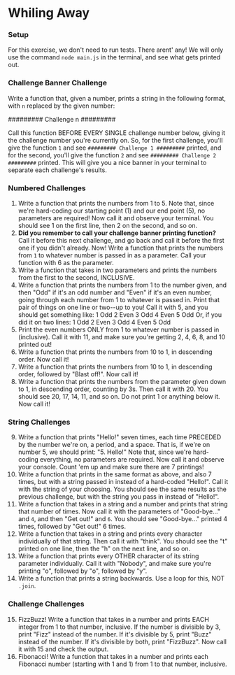 # Whiling Away

### Setup

For this exercise, we don't need to run tests. There arent' any! We will only use the command 
`node main.js` in the terminal, and see what gets printed out. 


### Challenge Banner Challenge

Write a function that, given a number, prints a string in the following format, with `n` replaced by the given number:

######### Challenge n #########

Call this function BEFORE EVERY SINGLE challenge number below, giving it the challenge number you're currently on. So, for the first challenge, you'll give the function `1` and see `######### Challenge 1 #########` printed, and for the second, you'll give the function `2` and see `######### Challenge 2 #########` printed. This will give you a nice banner in your terminal to separate each challenge's results.


### Numbered Challenges

1. Write a function that prints the numbers from 1 to 5. Note that, since we're hard-coding our starting point (1) and our end point (5), no parameters are required! Now call it and observe your terminal. You should see 1 on the first line, then 2 on the second, and so on.
2. **Did you remember to call your challenge banner printing function?** Call it before this next challenge, and go back and call it before the first one if you didn't already. Now! Write a function that prints the numbers from `1` to whatever number is passed in as a parameter. Call your function with 6 as the parameter.
3. Write a function that takes in two parameters and prints the numbers from the first to the second, INCLUSIVE.
4. Write a function that prints the numbers from 1 to the number given, and then "Odd" if it's an odd number and "Even" if it's an even number, going through each number from 1 to whatever is passed in. Print that pair of things on one line or two--up to you! Call it with 5, and you should get something like:
1 Odd
2 Even
3 Odd
4 Even
5 Odd
Or, if you did it on two lines:
1
Odd
2
Even
3
Odd
4
Even
5
Odd
5. Print the even numbers ONLY from 1 to whatever number is passed in (inclusive). Call it with 11, and make sure you're getting 2, 4, 6, 8, and 10 printed out!
6. Write a function that prints the numbers from 10 to 1, in descending order. Now call it!
7. Write a function that prints the numbers from 10 to 1, in descending order, followed by "Blast off!". Now call it!
8. Write a function that prints the numbers from the parameter given down to 1, in descending order, counting by 3s. Then call it with 20. You should see 20, 17, 14, 11, and so on. Do not print 1 or anything below it. Now call it!


### String Challenges

9. Write a function that prints "Hello!" seven times, each time PRECEDED by the number we're on, a period, and a space. That is, if we're on number 5, we should print: "5. Hello!" Note that, since we're hard-coding everything, no parameters are required. Now call it and observe your console. Count 'em up and make sure there are 7 printings!
10. Write a function that prints in the same format as above, and also 7 times, but with a string passed in instead of a hard-coded "Hello!". Call it with the string of your choosing. You should see the same results as the previous challenge, but with the string you pass in instead of "Hello!".
11. Write a function that takes in a string and a number and prints that string that number of times. Now call it with the parameters of "Good-bye..." and `4`, and then "Get out!" and `6`. You should see "Good-bye..." printed 4 times, followed by "Get out!" 6 times.
12. Write a function that takes in a string and prints every character individually of that string. Then call it with "think". You should see the "t" printed on one line, then the "h" on the next line, and so on.
13. Write a function that prints every OTHER character of its string parameter individually. Call it with "Nobody", and make sure you're printing "o", followed by "o", followed by "y".
14. Write a function that prints a string backwards. Use a loop for this, NOT `.join`.


### Challenge Challenges

15. FizzBuzz! Write a function that takes in a number and prints EACH integer from 1 to that number, inclusive. If the number is divisible by 3, print "Fizz" instead of the number. If it's divisible by 5, print "Buzz" instead of the number. If it's divisible by both, print "FizzBuzz". Now call it with 15 and check the output.
16. Fibonacci! Write a function that takes in a number and prints each Fibonacci number (starting with 1 and 1) from 1 to that number, inclusive.
